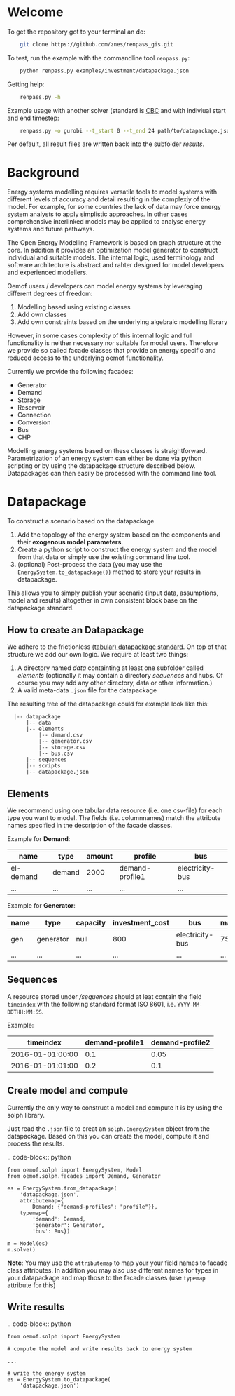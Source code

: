 Welcome
=========

To get the repository got to your terminal an do:

```bash
    git clone https://github.com/znes/renpass_gis.git
```

To test, run the example with the commandline tool `renpass.py`:

```bash
    python renpass.py examples/investment/datapackage.json
```

Getting help:

```bash
    renpass.py -h
```
Example usage with another solver (standard is [CBC](https://projects.coin-or.org/Cbc)
and with indiviual start and end timestep:

```bash
    renpass.py -o gurobi --t_start 0 --t_end 24 path/to/datapackage.json
```    

Per default, all result files are written back into the subfolder *results*.


Background
=============

Energy systems modelling requires versatile tools to model systems with
different levels of accuracy and detail resulting in the complexiy of the model.
For example, for some countries the lack of data may force energy system
analysts to apply simplistic approaches. In other cases comprehensive interlinked
models may be applied to analyse energy systems and future pathways.

The Open Energy Modelling Framework is based on graph structure at the core.
In addition it provides an optimization model generator to construct individual
and suitable models. The internal logic, used terminology and software
architecture is abstract and rahter designed for model developers and
experienced modellers.

Oemof users / developers can model energy systems by leveraging different degrees
of freedom:

1. Modelling based using existing classes
2. Add own classes
3. Add own constraints based on the underlying algebraic modelling library

However, in some cases complexity of this internal logic and full functionality
is neither necessary nor suitable for model users. Therefore we provide
so called facade classes that provide an energy specific and reduced access to
the underlying oemof functionality.

Currently we provide the following facades:

* Generator
* Demand
* Storage
* Reservoir
* Connection
* Conversion
* Bus
* CHP

Modelling energy systems based on these classes is straightforward.
Parametrization of an energy system can either be done via python scripting or
by using the datapackage structure described below. Datapackages can then easily
be processed with the command line tool.


Datapackage
============
To construct a scenario based on the datapackage

1. Add the topology of the energy system based on the components and their
  **exogenous model parameters**.
2. Create a python script to construct the energy system and the model from
  that data or simply use the existing command line tool.
3. (optional) Post-process the data (you may use the `EnergySystem.to_datapackage()`)
   method to store your results in datapackage.

This allows you to simply publish your scenario (input data, assumptions, model
and results) altogether in own consistent block base on the datapackage
standard.


How to create an Datapackage
-----------------------------

We adhere to the frictionless [(tabular) datapackage standard](https://frictionlessdata.io/specs/tabular-data-package/).
On top of that structure we add our own logic. We require at least two things:

1. A directory named *data* containting at least one subfolder called *elements*
 (optionally it may contain a directory *sequences* and hubs. Of course you may
 add any other directory, data or other information.)
2. A valid meta-data `.json` file for the datapackage

The resulting tree of the datapackage could for example look like this:


      |-- datapackage
          |-- data
          |-- elements
              |-- demand.csv
              |-- generator.csv
              |-- storage.csv
              |-- bus.csv
          |-- sequences
          |-- scripts
          |-- datapackage.json


Elements
--------

We recommend using one tabular data resource (i.e. one csv-file) for each
type you want to model. The fields (i.e. columnnames) match the attribute
names specified in the description of the facade classes.

Example for **Demand**:

| name      | type   | amount | profile         | bus             |
|-----------|--------|--------|-----------------|-----------------|
| el-demand | demand | 2000   | demand-profile1 | electricity-bus |
| ...       |  ...   |  ...   |     ...         |     ...         |

Example for **Generator**:

| name  | type      | capacity | investment_cost | bus             | marginal_cost |
|-------|-----------|----------|-----------------|-----------------|---------------|
| gen   | generator | null     | 800             | electricity-bus | 75            |
| ...   |     ...   |    ...   |     ...         |     ...         |  ...          |


Sequences
----------
A resource stored under
*/sequences* should at leat contain the field `timeindex` with the following
standard format ISO 8601, i.e. `YYYY-MM-DDTHH:MM:SS`.

Example:

| timeindex        |  demand-profile1 |  demand-profile2 |
|------------------|------------------|------------------|
| 2016-01-01:00:00 |     0.1          |      0.05        |
| 2016-01-01:01:00 |     0.2          |      0.1         |


Create model and compute
-------------------------
Currently the only way to construct a model and compute it is by using the
solph library.

Just read the `.json` file to creat an `solph.EnergySystem` object from the
datapackage. Based on this you can create the model, compute it and process
the results.

.. code-block:: python

    from oemof.solph import EnergySystem, Model
    from oemof.solph.facades import Demand, Generator

    es = EnergySystem.from_datapackage(
        'datapackage.json',
        attributemap={
            Demand: {"demand-profiles": "profile"}},
        typemap={
            'demand': Demand,
            'generator': Generator,
            'bus': Bus})

    m = Model(es)
    m.solve()


**Note**: You may use the `attributemap` to map your your field names to facade
class attributes. In addition you may also use different names for types in your
datapackage and map those to the facade classes (use `typemap` attribute for
this)

Write results
--------------
.. code-block:: python

    from oemof.solph import EnergySystem

    # compute the model and write results back to energy system

    ...

    # write the energy system
    es = EnergySystem.to_datapackage(
        'datapackage.json')
